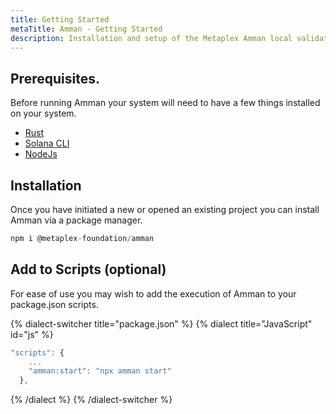 ```yaml
---
title: Getting Started
metaTitle: Amman - Getting Started
description: Installation and setup of the Metaplex Amman local validator toolkit.
---
```


## Prerequisites.

Before running Amman your system will need to have a few things installed on your system.

- [Rust](https://www.rust-lang.org/tools/install)
- [Solana CLI](https://docs.solanalabs.com/cli/install)
- [NodeJs](https://nodejs.org/en/download)

## Installation

Once you have initiated a new or opened an existing project you can install Amman via a package manager.

```js
npm i @metaplex-foundation/amman
```

## Add to Scripts (optional)

For ease of use you may wish to add the execution of Amman to your package.json scripts.

{% dialect-switcher title="package.json" %}
{% dialect title="JavaScript" id="js" %}

```js
"scripts": {
    ...
    "amman:start": "npx amman start"
  },
```
{% /dialect %}
{% /dialect-switcher %}
